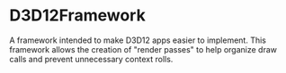 # D3D12Framework
A framework intended to make D3D12 apps easier to implement. This framework allows the creation of "render passes" to help organize draw calls and prevent unnecessary context rolls. 
